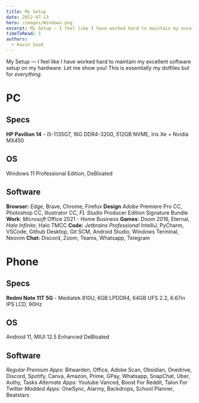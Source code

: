 ```yaml
---
title: My Setup
date: 2022-07-13
hero: /images/Windows.png
excerpt: My Setup — I feel like I have worked hard to maintain my excellent software setup on my hardware. Let me show you! This is essentially my dotfiles but for everything.
timeToRead: 3
authors:
  - Kavin Sood
---
```


My Setup — I feel like I have worked hard to maintain my excellent software setup on my hardware. Let me show you! This is essentially my dotfiles but for *everything*.

# PC
## Specs
**HP Pavilion 14** - i5-1135G7, 16G DDR4-3200, 512GB NVME, Iris Xe + Nvidia MX450
## OS
Windows 11 Professional Edition, DeBloated
## Software
**Browser:** Edge, Brave, Chrome, Firefox
**Design** *Adobe* Premiere Pro CC, Photoshop CC, Illustrator CC, *FL Studio* Producer Edition Signature Bundle
**Work**: *Microsoft* Office 2021 - Home Business
**Games**: *Doom* 2016, Eternal, *Halo Infinite*, Halo TMCC
**Code:** *Jetbrains Professional* IntelliJ, PyCharm, VSCode, Github Desktop, Git SCM, Android Studio, Windows Terminal, Neovim
**Chat:** Discord, Zoom, Teams, Whatsapp, Telegram
# Phone
## Specs
**Redmi Note 11T 5G** - Mediatek 810U, 6GB LPDDR4, 64GB UFS 2.2, 6.67in IPS LCD, 90Hz
## OS
Android 11, MIUI 12.5 Enhanced DeBloated
## Software
*Regular Premium Apps:* Bitwarden, Office, Adobe Scan, Obsidian, Onedrive, Discord, Spotify, Canva, Amazon, Prime, GPay, Whatsapp, SnapChat, Uber, Authy, Tasks
*Alternate Apps:* Youtube Vanced, Boost For Reddit, Talon For Twitter
*Modded Apps:* OneSync, Alarmy, Backdrops, School Planner, Beatstars